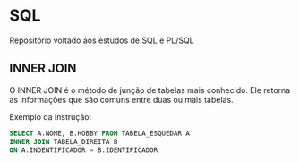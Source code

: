 # SQL

Repositório voltado aos estudos de SQL e PL/SQL

## INNER JOIN
O INNER JOIN é o método de junção de tabelas mais conhecido. Ele retorna as informações que são comuns entre duas ou mais tabelas.

Exemplo da instrução:


```sql
SELECT A.NOME, B.HOBBY FROM TABELA_ESQUEDAR A 
INNER JOIN TABELA_DIREITA B 
ON A.INDENTIFICADOR = B.IDENTIFICADOR
```
